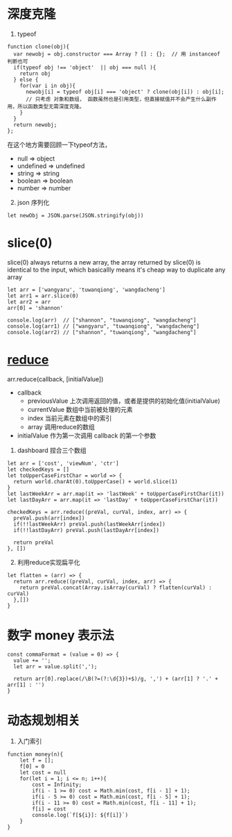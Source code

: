 # 深度克隆
1. typeof
```
function clone(obj){
  var newobj = obj.constructor === Array ? [] : {};  // 用 instanceof 判断也可
  if(typeof obj !== 'object'  || obj === null ){
    return obj
  } else {
    for(var i in obj){
      newobj[i] = typeof obj[i] === 'object' ? clone(obj[i]) : obj[i]; 
      // 只考虑 对象和数组， 函数虽然也是引用类型，但直接赋值并不会产生什么副作用，所以函数类型无需深度克隆。
    }
  }
  return newobj;
};
```
在这个地方需要回顾一下typeof方法，
- null => object 
- undefined => undefined
- string => string
- boolean => boolean
- number => number

2. json 序列化
```
let newObj = JSON.parse(JSON.stringify(obj))
```

# slice(0)
slice(0) always returns a new array,  the array returned by slice(0) is identical to the input, which basicallly means it's cheap way to duplicate any array
```
let arr = ['wangyaru', 'tuwanqiong', 'wangdacheng']
let arr1 = arr.slice(0)
let arr2 = arr
arr[0] = 'shannon'

console.log(arr)  // ["shannon", "tuwanqiong", "wangdacheng"]
console.log(arr1) // ["wangyaru", "tuwanqiong", "wangdacheng"]
console.log(arr2) // ["shannon", "tuwanqiong", "wangdacheng"]
```

# [reduce](https://segmentfault.com/a/1190000010731933)  
arr.reduce(callback, [initialValue])
- callback
  - previousValue 上次调用返回的值，或者是提供的初始化值(initialValue)
  - currentValue 数组中当前被处理的元素
  - index 当前元素在数组中的索引
  - array 调用reduce的数组
- initialValue 作为第一次调用 callback 的第一个参数

1. dashboard 捏合三个数组
```
let arr = ['cost', 'viewNum', 'ctr']
let checkedKeys = []
let toUpperCaseFirstChar = world => {
  return world.charAt(0).toUpperCase() + world.slice(1)
}
let lastWeekArr = arr.map(it => 'lastWeek' + toUpperCaseFirstChar(it))
let lastDayArr = arr.map(it => 'lastDay' + toUpperCaseFirstChar(it))

checkedKeys = arr.reduce((preVal, curVal, index, arr) => {
  preVal.push(arr[index])
  if(!!lastWeekArr) preVal.push(lastWeekArr[index])
  if(!!lastDayArr) preVal.push(lastDayArr[index])
  
  return preVal
}, [])
```

2. 利用reduce实现扁平化  
```
let flatten = (arr) => {
  return arr.reduce((preVal, curVal, index, arr) => {
    return preVal.concat(Array.isArray(curVal) ? flatten(curVal) : curVal)
  },[])
}
```

# 数字 money 表示法
```
const commaFormat = (value = 0) => {
  value += '';
  let arr = value.split(',');
  
  return arr[0].replace(/\B(?=(?:\d{3})+$)/g, ',') + (arr[1] ? '.' + arr[1] : '') 
}
```

# 动态规划相关
1. 入门索引
```
function money(n){
    let f = [];
    f[0] = 0
    let cost = null
    for(let i = 1; i <= n; i++){
        cost = Infinity;
        if(i - 1 >= 0) cost = Math.min(cost, f[i - 1] + 1);
        if(i - 5 >= 0) cost = Math.min(cost, f[i - 5] + 1);
        if(i - 11 >= 0) cost = Math.min(cost, f[i - 11] + 1);
        f[i] = cost
        console.log(`f[${i}]: ${f[i]}`)
    }
}
```
